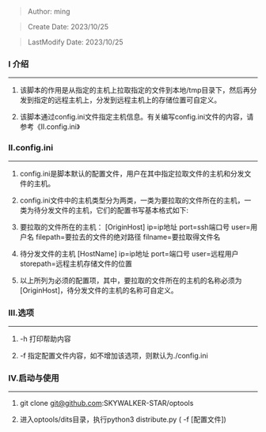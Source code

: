 > Author: ming

> Create Date: 2023/10/25

> LastModify Date: 2023/10/25

### I 介绍
---
1. 该脚本的作用是从指定的主机上拉取指定的文件到本地/tmp目录下，然后再分发到指定的远程主机上，分发到远程主机上的存储位置可自定义。

2. 该脚本通过config.ini文件指定主机信息。有关编写config.ini文件的内容，请参考《II.config.ini》

### II.config.ini
---
1. config.ini是脚本默认的配置文件，用户在其中指定拉取文件的主机和分发文件的主机。

2. config.ini文件中的主机类型分为两类，一类为要拉取的文件所在的主机，一类为待分发文件的主机，它们的配置书写基本格式如下:

3. 要拉取的文件所在的主机：
[OriginHost] 
ip=ip地址 
port=ssh端口号 
user=用户名 
filepath=要拉去的文件的绝对路径 
filname=要拉取得文件名 

4. 待分发文件的主机 
[HostName] 
ip=ip地址 
port=端口号 
user=远程用户 
storepath=远程主机存储文件的位置 

5. 以上所列为必须的配置项，其中，要拉取的文件所在的主机的名称必须为[OriginHost]，待分发文件的主机的名称可自定义。

### III.选项
---
1. -h 打印帮助内容 

2. -f 指定配置文件内容，如不增加该选项，则默认为./config.ini

### IV.启动与使用
---
1. git clone git@github.com:SKYWALKER-STAR/optools 

2. 进入optools/dits目录，执行python3 distribute.py ( -f [配置文件])

